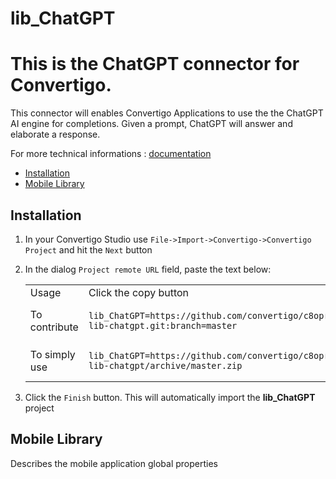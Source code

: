 


# lib_ChatGPT

# This is the ChatGPT connector for Convertigo. 
This connector will enables Convertigo Applications to use the the ChatGPT AI engine for completions. Given a prompt, ChatGPT will answer and elaborate a response.



For more technical informations : [documentation](./project.md)

- [Installation](#installation)
- [Mobile Library](#mobile-library)


## Installation

1. In your Convertigo Studio use `File->Import->Convertigo->Convertigo Project` and hit the `Next` button
2. In the dialog `Project remote URL` field, paste the text below:
   <table>
     <tr><td>Usage</td><td>Click the copy button</td></tr>
     <tr><td>To contribute</td><td>

     ```
     lib_ChatGPT=https://github.com/convertigo/c8oprj-lib-chatgpt.git:branch=master
     ```
     </td></tr>
     <tr><td>To simply use</td><td>

     ```
     lib_ChatGPT=https://github.com/convertigo/c8oprj-lib-chatgpt/archive/master.zip
     ```
     </td></tr>
    </table>
3. Click the `Finish` button. This will automatically import the __lib_ChatGPT__ project


## Mobile Library

Describes the mobile application global properties



